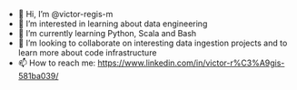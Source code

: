 - 👋 Hi, I’m @victor-regis-m
- 👀 I’m interested in learning about data engineering
- 🌱 I’m currently learning Python, Scala and Bash
- 💞️ I’m looking to collaborate on interesting data ingestion projects and to learn more about code infrastructure
- 📫 How to reach me: https://www.linkedin.com/in/victor-r%C3%A9gis-581ba039/

<!---
victor-regis-m/victor-regis-m is a ✨ special ✨ repository because its `README.md` (this file) appears on your GitHub profile.
You can click the Preview link to take a look at your changes.
--->
